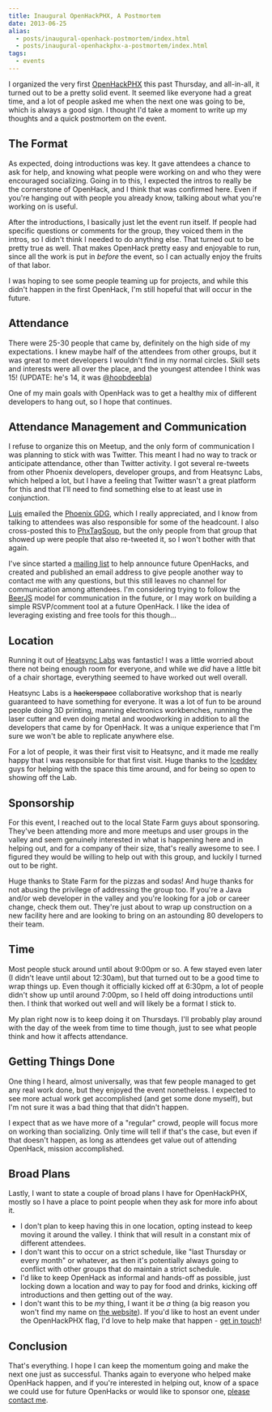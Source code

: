 ```yaml
---
title: Inaugural OpenHackPHX, A Postmortem
date: 2013-06-25
alias:
  - posts/inaugural-openhack-postmortem/index.html
  - posts/inaugural-openhackphx-a-postmortem/index.html
tags:
  - events
---
```


I organized the very first [OpenHackPHX](http://openhackphx.com) this past Thursday, and all-in-all, it turned out to be a pretty solid event. It seemed like everyone had a great time, and a lot of people asked me when the next one was going to be, which is always a good sign. I thought I'd take a moment to write up my thoughts and a quick postmortem on the event.

## The Format

As expected, doing introductions was key. It gave attendees a chance to ask for help, and knowing what people were working on and who they were encouraged socializing. Going in to this, I expected the intros to really be the cornerstone of OpenHack, and I think that was confirmed here. Even if you're hanging out with people you already know, talking about what you're working on is useful.

After the introductions, I basically just let the event run itself. If people had specific questions or comments for the group, they voiced them in the intros, so I didn't think I needed to do anything else. That turned out to be pretty true as well. That makes OpenHack pretty easy and enjoyable to run, since all the work is put in *before* the event, so I can actually enjoy the fruits of that labor.

I was hoping to see some people teaming up for projects, and while this didn't happen in the first OpenHack, I'm still hopeful that will occur in the future.

## Attendance

There were 25-30 people that came by, definitely on the high side of my expectations. I knew maybe half of the attendees from other groups, but it was great to meet developers I wouldn't find in my normal circles. Skill sets and interests were all over the place, and the youngest attendee I think was 15! (UPDATE: he's 14, it was [@hoobdeebla](https://twitter.com/hoobdeebla))

One of my main goals with OpenHack was to get a healthy mix of different developers to hang out, so I hope that continues.

## Attendance Management and Communication

I refuse to organize this on Meetup, and the only form of communication I was planning to stick with was Twitter. This meant I had no way to track or anticipate attendance, other than Twitter activity. I got several re-tweets from other Phoenix developers, developer groups, and from Heatsync Labs, which helped a lot, but I have a feeling that Twitter wasn't a great platform for this and that I'll need to find something else to at least use in conjunction.

[Luis](https://twitter.com/monteslu/) emailed the [Phoenix GDG](http://phoenix.gtugs.org/), which I really appreciated, and I know from talking to attendees was also responsible for some of the headcount. I also cross-posted this to [PhxTagSoup](http://www.meetup.com/PHX-Tag-Soup/events/124411602/), but the only people from that group that showed up were people that also re-tweeted it, so I won't bother with that again.

I've since started a [mailing list](http://eepurl.com/BkGf9) to help announce future OpenHacks, and created and published an email address to give people another way to contact me with any questions, but this still leaves no channel for communication among attendees. I'm considering trying to follow the [BeerJS](https://github.com/beerjs/sf#why-github) model for communication in the future, or I may work on building a simple RSVP/comment tool at a future OpenHack. I like the idea of leveraging existing and free tools for this though...

## Location

Running it out of [Heatsync Labs](http://www.heatsynclabs.org/) was fantastic! I was a little worried about there not being enough room for everyone, and while we *did* have a little bit of a chair shortage, everything seemed to have worked out well overall.

Heatsync Labs is a ~~hackerspace~~ collaborative workshop that is nearly guaranteed to have something for everyone. It was a lot of fun to be around people doing 3D printing, manning electronics workbenches, running the laser cutter and even doing metal and woodworking in addition to all the developers that came by for OpenHack. It was a unique experience that I'm sure we won't be able to replicate anywhere else.

For a lot of people, it was their first visit to Heatsync, and it made me really happy that I was responsible for that first visit. Huge thanks to the [Iceddev](http://www.iceddev.com/) guys for helping with the space this time around, and for being so open to showing off the Lab.

## Sponsorship

For this event, I reached out to the local State Farm guys about sponsoring. They've been attending more and more meetups and user groups in the valley and seem genuinely interested in what is happening here and in helping out, and for a company of their size, that's really awesome to see. I figured they would be willing to help out with this group, and luckily I turned out to be right.

Huge thanks to State Farm for the pizzas and sodas! And huge thanks for not abusing the privilege of addressing the group too. If you're a Java and/or web developer in the valley and you're looking for a job or career change, check them out. They're just about to wrap up construction on a new facility here and are looking to bring on an astounding 80 developers to their team.

## Time

Most people stuck around until about 9:00pm or so. A few stayed even later (I didn't leave until about 12:30am), but that turned out to be a good time to wrap things up. Even though it officially kicked off at 6:30pm, a lot of people didn't show up until around 7:00pm, so I held off doing introductions until then. I think that worked out well and will likely be a format I stick to.

My plan right now is to keep doing it on Thursdays. I'll probably play around with the day of the week from time to time though, just to see what people think and how it affects attendance.

## Getting Things Done

One thing I heard, almost universally, was that few people managed to get any real work done, but they enjoyed the event nonetheless. I expected to see more actual work get accomplished (and get some done myself), but I'm not sure it was a bad thing that that didn't happen.

I expect that as we have more of a "regular" crowd, people will focus more on working than socializing. Only time will tell if that's the case, but even if that doesn't happen, as long as attendees get value out of attending OpenHack, mission accomplished.

## Broad Plans

Lastly, I want to state a couple of broad plans I have for OpenHackPHX, mostly so I have a place to point people when they ask for more info about it.

- I don't plan to keep having this in one location, opting instead to keep moving it around the valley. I think that will result in a constant mix of different attendees.
- I don't want this to occur on a strict schedule, like "last Thursday or every month" or whatever, as then it's potentially always going to conflict with other groups that do maintain a strict schedule.
- I'd like to keep OpenHack as informal and hands-off as possible, just locking down a location and way to pay for food and drinks, kicking off introductions and then getting out of the way.
- I don't want this to be *my* thing, I want it be *a* thing (a big reason you won't find my name on [the website](http://openhackphx.com)). If you'd like to host an event under the OpenHackPHX flag, I'd love to help make that happen - [get in touch](mailto:openhackphx@gmail.com)!

## Conclusion

That's everything. I hope I can keep the momentum going and make the next one just as successful. Thanks again to everyone who helped make OpenHack happen, and if you're interested in helping out, know of a space we could use for future OpenHacks or would like to sponsor one, [please contact me](mailto:openhackphx@gmail.com).
